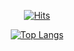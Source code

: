 <div align=center>
  
  [![Hits](https://hits.seeyoufarm.com/api/count/incr/badge.svg?url=https%3A%2F%2Fgithub.com%2Fco3oing)](https://hits.seeyoufarm.com)

  [![Top Langs](https://github-readme-stats.vercel.app/api/top-langs/?username=co3oing&layout=compact)](https://github.com/anuraghazra/github-readme-stats)

  
</div>

<!--
[![ReadMe Card](https://github-readme-stats.vercel.app/api/pin/?username=kordood&repo=Bixbar)](https://github.com/anuraghazra/github-readme-stats)
[![ReadMe Card](https://github-readme-stats.vercel.app/api/pin/?username=yeahsilver&repo=MOBI)](https://github.com/anuraghazra/github-readme-stats)
-->

